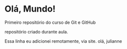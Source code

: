# Olá, Mundo!
 Primeiro repositório do curso de Git e GitHub

 repositório criado durante aula.

Essa linha eu adicionei remotamente, via site. 
olá, julianne 
